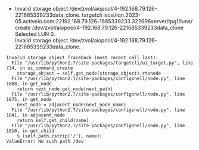-  Invalid storage object /dev/zvol/aiopool/4-192.168.79.126-221685339233data_clone.
targetcli iscsi/iqn.2023-05.activeio.com:22192.168.79.126-1685339233.322696server/tpg1/luns/ create /dev/zvol/aiopool/4-192.168.79.126-221685339233data_clone
Selected LUN 0.                                                                                                                                                                     
Invalid storage object /dev/zvol/aiopool/4-192.168.79.126-221685339233data_clone.

```shell
Invalid storage object Traceback (most recent call last):
  File "/usr/lib/python2.7/site-packages/targetcli/ui_target.py", line 734, in ui_command_create
    storage_object = self.get_node(storage_object).rtsnode
  File "/usr/lib/python2.7/site-packages/configshell/node.py", line 1868, in get_node
    return next_node.get_node(next_path)
  File "/usr/lib/python2.7/site-packages/configshell/node.py", line 1875, in get_node
    next_node = adjacent_node(next_node_name)
  File "/usr/lib/python2.7/site-packages/configshell/node.py", line 1841, in adjacent_node
    return self.get_child(name)
  File "/usr/lib/python2.7/site-packages/configshell/node.py", line 1810, in get_child
    % (self.path.rstrip('/'), name))
ValueError: No such path /dev
```
